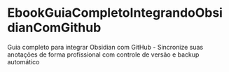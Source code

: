# EbookGuiaCompletoIntegrandoObsidianComGithub
Guia completo para integrar Obsidian com GitHub - Sincronize suas anotações de forma profissional com controle de versão e backup automático
